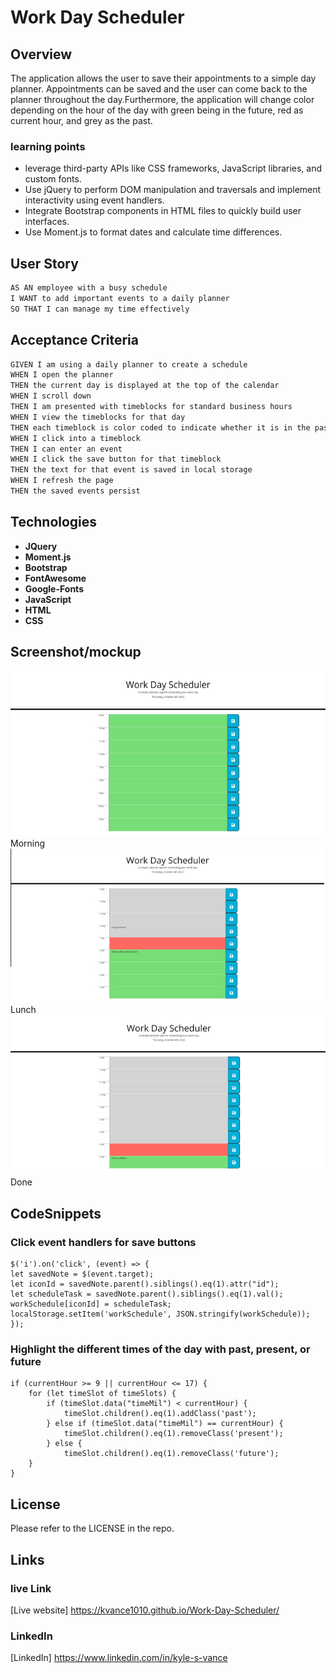 # Work Day Scheduler

## Overview

The application allows the user to save their appointments to a simple day planner. Appointments can be saved and the user can come back to the planner throughout the day.Furthermore, the application will change color depending on the hour of the day with green being in the future, red as current hour, and grey as the past. 

### learning points

- leverage third-party APIs like CSS frameworks, JavaScript libraries, and custom fonts.
- Use jQuery to perform DOM manipulation and traversals and implement interactivity using event handlers.
- Integrate Bootstrap components in HTML files to quickly build user interfaces.
- Use Moment.js to format dates and calculate time differences.

## User Story

```md
AS AN employee with a busy schedule
I WANT to add important events to a daily planner
SO THAT I can manage my time effectively
```

## Acceptance Criteria

```md
GIVEN I am using a daily planner to create a schedule
WHEN I open the planner
THEN the current day is displayed at the top of the calendar
WHEN I scroll down
THEN I am presented with timeblocks for standard business hours
WHEN I view the timeblocks for that day
THEN each timeblock is color coded to indicate whether it is in the past, present, or future
WHEN I click into a timeblock
THEN I can enter an event
WHEN I click the save button for that timeblock
THEN the text for that event is saved in local storage
WHEN I refresh the page
THEN the saved events persist
```

## Technologies

- **JQuery**
- **Moment.js**
- **Bootstrap**
- **FontAwesome**
- **Google-Fonts**
- **JavaScript**
- **HTML**
- **CSS**

## Screenshot/mockup

![Schedule at the start of the day](./assets/images/SOD.jpg)
Morning
![Schedule at the mid day](./assets/images/MD.jpg)
Lunch
![Schedule at the end of day](./assets/images/EOD.jpg)
Done

## CodeSnippets

### Click event handlers for save buttons

```JQuery
$('i').on('click', (event) => {
let savedNote = $(event.target);
let iconId = savedNote.parent().siblings().eq(1).attr("id");
let scheduleTask = savedNote.parent().siblings().eq(1).val();
workSchedule[iconId] = scheduleTask;
localStorage.setItem('workSchedule', JSON.stringify(workSchedule));
});
```

### Highlight the different times of the day with past, present, or future

```JQuery
if (currentHour >= 9 || currentHour <= 17) {
	for (let timeSlot of timeSlots) {
		if (timeSlot.data("timeMil") < currentHour) {
			timeSlot.children().eq(1).addClass('past');
		} else if (timeSlot.data("timeMil") == currentHour) {
			timeSlot.children().eq(1).removeClass('present');
		} else {
			timeSlot.children().eq(1).removeClass('future');
	}
}
```

## License

Please refer to the LICENSE in the repo.

## Links

### live Link

[Live website] https://kvance1010.github.io/Work-Day-Scheduler/

### LinkedIn

[LinkedIn] https://www.linkedin.com/in/kyle-s-vance
